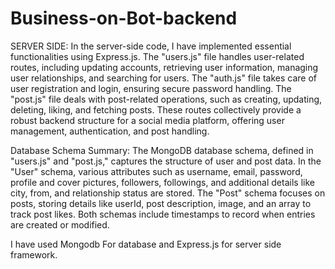 # Business-on-Bot-backend
SERVER SIDE:
In the server-side code, I have implemented essential functionalities using Express.js. The "users.js" file handles user-related routes, including updating  accounts, retrieving user information, managing user relationships, and searching for users. The "auth.js" file takes care of user registration and login, ensuring secure password handling. The "post.js" file deals with post-related operations, such as creating, updating, deleting, liking, and fetching posts. These routes collectively provide a robust backend structure for a social media platform, offering user management, authentication, and post handling.

Database Schema Summary:
The MongoDB database schema, defined in "users.js" and "post.js," captures the structure of user and post data. In the "User" schema, various attributes such as username, email, password, profile and cover pictures, followers, followings, and additional details like city, from, and relationship status are stored. The "Post" schema focuses on posts, storing details like userId, post description, image, and an array to track post likes. Both schemas include timestamps to record when entries are created or modified. 

I have used Mongodb For database and Express.js for server side framework.





